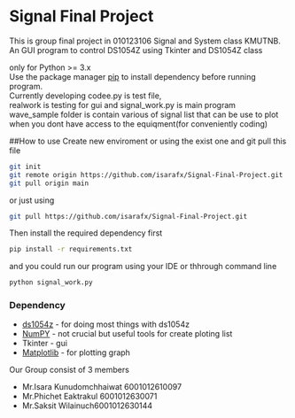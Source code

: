 # Signal Final Project

This is group final project in 010123106 Signal and System class KMUTNB.<br>
An GUI program to control DS1054Z using Tkinter and DS1054Z class

only for Python >= 3.x<br>
Use the package manager [pip](https://pip.pypa.io/en/stable/) to install dependency before running program.<br>
Currently developing codee.py is test file,<br> realwork is testing for gui and  signal_work.py is main program<br>
wave_sample folder is contain various of signal list that can be use to plot
<br>when you dont have access to the equiqment(for conveniently coding) 

##How to use
Create new enviroment or using the exist one and git pull this file
```bash
git init
git remote origin https://github.com/isarafx/Signal-Final-Project.git
git pull origin main
```
or just using
```bash
git pull https://github.com/isarafx/Signal-Final-Project.git
```
Then install the required dependency first
```bash
pip install -r requirements.txt
```
and you could run our program using your IDE or thhrough command line
```bash
python signal_work.py
```

### Dependency

* [ds1054z](https://github.com/pklaus/ds1054z) - for doing most things with ds1054z
* [NumPY](https://github.com/numpy/numpy) - not crucial but useful tools for create ploting list
* Tkinter - gui
* [Matplotlib](https://github.com/matplotlib/matplotlib) - for plotting graph

Our Group consist of 3 members

  - Mr.Isara Kunudomchhaiwat 6001012610097
  - Mr.Phichet Eaktrakul 6001012630071
  - Mr.Saksit Wilainuch6001012630144


